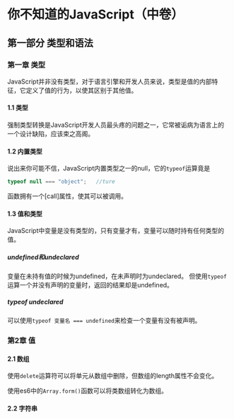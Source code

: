 # 你不知道的JavaScript（中卷）

## 第一部分 类型和语法
### 第一章 类型
JavaScript并非没有类型，对于语言引擎和开发人员来说，类型是值的内部特征，它定义了值的行为，以使其区别于其他值。

#### 1.1 类型
强制类型转换是JavaScript开发人员最头疼的问题之一，它常被诟病为语言上的一个设计缺陷，应该束之高阁。

#### 1.2 内置类型
说出来你可能不信，JavaScript内置类型之一的null，它的`typeof`运算竟是
```js
typeof null === "object";   //ture
```

函数拥有一个[call]属性，使其可以被调用。

#### 1.3 值和类型
JavaScript中变量是没有类型的，只有变量才有，变量可以随时持有任何类型的值。
##### undefined和undeclared
变量在未持有值的时候为undefined，在未声明时为undeclared。
但使用`typeof`运算一个并没有声明的变量时，返回的结果却是undefined。
##### typeof undeclared
可以使用`typeof 变量名 === undefined`来检查一个变量有没有被声明。

### 第2章 值
#### 2.1 数组
使用`delete`运算符可以将单元从数组中删除，但数组的length属性不会变化。

使用es6中的`Array.form()`函数可以将类数组转化为数组。

#### 2.2 字符串
